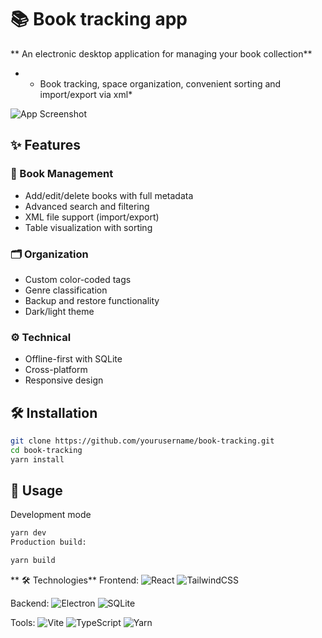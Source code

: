 # 📚 Book tracking app

** An electronic desktop application for managing your book collection**  
* * Book tracking, space organization, convenient sorting and import/export via xml*

![App Screenshot](screenshot.png)

## ✨ Features

### 📖 Book Management
- Add/edit/delete books with full metadata
- Advanced search and filtering
- XML file support (import/export)
- Table visualization with sorting

### 🗂 Organization
- Custom color-coded tags
- Genre classification
- Backup and restore functionality
- Dark/light theme

### ⚙ Technical
- Offline-first with SQLite
- Cross-platform
- Responsive design

## 🛠 Installation
```bash
git clone https://github.com/yourusername/book-tracking.git
cd book-tracking
yarn install
```

## 🚀 Usage
Development mode

```bash
yarn dev
Production build:
```

```bash
yarn build
```

** 🛠 Technologies**
Frontend:
![React](https://img.shields.io/badge/-React-61DAFB?logo=react&logoColor=white)
![TailwindCSS](https://img.shields.io/badge/-TailwindCSS-38B2AC?logo=tailwind-css&logoColor=white)

Backend:
![Electron](https://img.shields.io/badge/-Electron-47848F?logo=electron&logoColor=white)
![SQLite](https://img.shields.io/badge/-SQLite-003B57?logo=sqlite&logoColor=white)

Tools:
![Vite](https://img.shields.io/badge/-Vite-646CFF?logo=vite&logoColor=white)
![TypeScript](https://img.shields.io/badge/-TypeScript-3178C6?logo=typescript&logoColor=white)
![Yarn](https://img.shields.io/badge/-Yarn-2C8EBB?logo=yarn&logoColor=white)